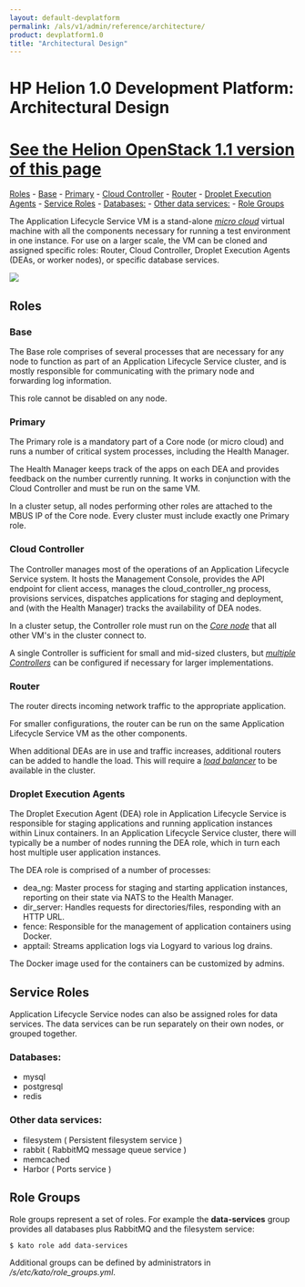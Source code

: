 ```yaml
---
layout: default-devplatform
permalink: /als/v1/admin/reference/architecture/
product: devplatform1.0
title: "Architectural Design"
---
```

<!--PUBLISHED-->

# HP Helion 1.0 Development Platform: Architectural Design[](#architectural-design "Permalink to this headline")
[See the Helion OpenStack 1.1 version of this page](/helion/devplatform/1.1/als/admin/reference/architecture/)
===========================================================================
 [Roles](#roles)
        -   [Base](#base)
        -   [Primary](#primary)
        -   [Cloud Controller](#cloud-controller)
        -   [Router](#router)
        -   [Droplet Execution Agents](#droplet-execution-agents)
    -   [Service Roles](#service-roles)
        -   [Databases:](#databases)
        -   [Other data services:](#other-data-services)
    -   [Role Groups](#role-groups)

The Application Lifecycle Service VM is a stand-alone [*micro
cloud*](/als/v1/user/reference/glossary/#term-micro-cloud) virtual
machine with all the components necessary for running a test environment
in one instance. For use on a larger scale, the VM can be cloned and
assigned specific roles: Router, Cloud Controller, Droplet Execution
Agents (DEAs, or worker nodes), or specific database services.

<img src="/content/documentation/devplatform/helion/images/helion-architecture-diagram.png" />

Roles[](#roles "Permalink to this headline")
---------------------------------------------

### Base[](#base "Permalink to this headline")

The Base role comprises of several processes that are necessary for any
node to function as part of an Application Lifecycle Service cluster, and is mostly
responsible for communicating with the primary node and forwarding log
information.

This role cannot be disabled on any node.

### Primary[](#primary "Permalink to this headline")

The Primary role is a mandatory part of a Core node (or micro cloud) and
runs a number of critical system processes, including the Health
Manager.

The Health Manager keeps track of the apps on each DEA and provides
feedback on the number currently running. It works in conjunction with
the Cloud Controller and must be run on the same VM.

In a cluster setup, all nodes performing other roles are attached to the
MBUS IP of the Core node. Every cluster must include exactly one Primary
role.

### Cloud Controller[](#cloud-controller "Permalink to this headline")

The Controller manages most of the operations of an Application Lifecycle Service system. It
hosts the Management Console, provides the API endpoint for client
access, manages the cloud\_controller\_ng process, provisions services,
dispatches applications for staging and deployment, and (with the Health
Manager) tracks the availability of DEA nodes.

In a cluster setup, the Controller role must run on the [*Core
node*](/als/v1/admin/cluster/#server-cluster-core-node) that all other
VM's in the cluster connect to.

A single Controller is sufficient for small and mid-sized clusters, but
[*multiple
Controllers*](/als/v1/admin/cluster/#cluster-multi-controllers) can be
configured if necessary for larger implementations.

### Router[](#router "Permalink to this headline")

The router directs incoming network traffic to the appropriate
application.

For smaller configurations, the router can be run on the same Application Lifecycle Service
VM as the other components.

When additional DEAs are in use and traffic increases, additional
routers can be added to handle the load. This will require a [*load
balancer*](/als/v1/admin/cluster/#cluster-load-balancer) to be available
in the cluster.

### Droplet Execution Agents[](#droplet-execution-agents "Permalink to this headline")

The Droplet Execution Agent (DEA) role in Application Lifecycle Service is responsible for
staging applications and running application instances within Linux
containers. In an Application Lifecycle Service cluster, there will typically be a number of
nodes running the DEA role, which in turn each host multiple user
application instances.

The DEA role is comprised of a number of processes:

-   dea\_ng: Master process for staging and starting application instances, reporting on their state via NATS to the Health Manager.
-   dir\_server: Handles requests for directories/files, responding with an HTTP URL.
-   fence: Responsible for the management of application containers using Docker.
-   apptail: Streams application logs via Logyard to various log drains.

The Docker image used for the containers can be customized by admins.

Service Roles[](#service-roles "Permalink to this headline")
-------------------------------------------------------------

Application Lifecycle Service nodes can also be assigned roles for data services. The data
services can be run separately on their own nodes, or grouped together.

### Databases:[](#databases "Permalink to this headline")

-   mysql
-   postgresql
-   redis

### Other data services:[](#other-data-services "Permalink to this headline")

-   filesystem ( Persistent filesystem service )
-   rabbit ( RabbitMQ message queue service )
-   memcached
-   Harbor ( Ports service )

Role Groups[](#role-groups "Permalink to this headline")
---------------------------------------------------------

Role groups represent a set of roles. For example the **data-services**
group provides all databases plus RabbitMQ and the filesystem service:

    $ kato role add data-services

Additional groups can be defined by administrators in
*/s/etc/kato/role\_groups.yml*.
